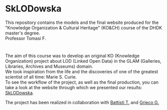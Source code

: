 # SkLODowska
This repository contains the models and the final website produced for the "Knowledge Organization &amp; Cultural Heritage" (KO&amp;CH) course of the DHDK master's degree. </br>Professor Tomasi F.
#
The aim of this course was to develop an original KO (Knowledge Organization) project about LOD (Linked Open Data) in the GLAM (Galleries, Libraries, Archives and Museums) domain.</br>
We took inspiration from the life and the discoveries of one of the greatest scientist of all time: Marie S. Curie.</br>
To see the workflow of the project, as well as the final production, you can take a look at the website through which we presented our results: [SkLODowska](sklodowskaproject.github.io/).
      
The project has been realized in collaboration with [Battisti T.](https://github.com/tommasobattisti) and [Grieco G.](https://github.com/teragramgius)
